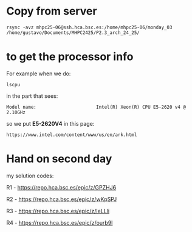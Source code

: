 # Copy from server

~~~
rsync -avz mhpc25-06@ssh.hca.bsc.es:/home/mhpc25-06/monday_03 /home/gustavo/Documents/MHPC2425/P2.3_arch_24_25/
~~~

# to get the processor info 
For example when we do:
~~~
lscpu
~~~
in the part that sees:
~~~
Model name:                      Intel(R) Xeon(R) CPU E5-2620 v4 @ 2.10GHz
~~~
so we put **E5-2620V4** in this page:
~~~
https://www.intel.com/content/www/us/en/ark.html
~~~

# Hand on second day
 
my solution codes:

R1 - https://repo.hca.bsc.es/epic/z/GPZHJ6

R2 - https://repo.hca.bsc.es/epic/z/wKpSPJ

R3 - https://repo.hca.bsc.es/epic/z/IeLLli

R4 - https://repo.hca.bsc.es/epic/z/ourb9l


